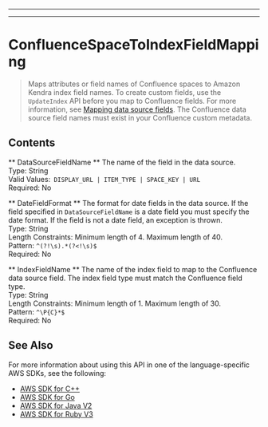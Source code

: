 --------

--------

# ConfluenceSpaceToIndexFieldMapping<a name="API_ConfluenceSpaceToIndexFieldMapping"></a>

>Maps attributes or field names of Confluence spaces to Amazon Kendra index field names\. To create custom fields, use the `UpdateIndex` API before you map to Confluence fields\. For more information, see [Mapping data source fields](https://docs.aws.amazon.com/kendra/latest/dg/field-mapping.html)\. The Confluence data source field names must exist in your Confluence custom metadata\.

## Contents<a name="API_ConfluenceSpaceToIndexFieldMapping_Contents"></a>

 ** DataSourceFieldName **   <a name="Kendra-Type-ConfluenceSpaceToIndexFieldMapping-DataSourceFieldName"></a>
The name of the field in the data source\.   
Type: String  
Valid Values:` DISPLAY_URL | ITEM_TYPE | SPACE_KEY | URL`   
Required: No

 ** DateFieldFormat **   <a name="Kendra-Type-ConfluenceSpaceToIndexFieldMapping-DateFieldFormat"></a>
The format for date fields in the data source\. If the field specified in `DataSourceFieldName` is a date field you must specify the date format\. If the field is not a date field, an exception is thrown\.  
Type: String  
Length Constraints: Minimum length of 4\. Maximum length of 40\.  
Pattern: `^(?!\s).*(?<!\s)$`   
Required: No

 ** IndexFieldName **   <a name="Kendra-Type-ConfluenceSpaceToIndexFieldMapping-IndexFieldName"></a>
The name of the index field to map to the Confluence data source field\. The index field type must match the Confluence field type\.  
Type: String  
Length Constraints: Minimum length of 1\. Maximum length of 30\.  
Pattern: `^\P{C}*$`   
Required: No

## See Also<a name="API_ConfluenceSpaceToIndexFieldMapping_SeeAlso"></a>

For more information about using this API in one of the language\-specific AWS SDKs, see the following:
+  [AWS SDK for C\+\+](https://docs.aws.amazon.com/goto/SdkForCpp/kendra-2019-02-03/ConfluenceSpaceToIndexFieldMapping) 
+  [AWS SDK for Go](https://docs.aws.amazon.com/goto/SdkForGoV1/kendra-2019-02-03/ConfluenceSpaceToIndexFieldMapping) 
+  [AWS SDK for Java V2](https://docs.aws.amazon.com/goto/SdkForJavaV2/kendra-2019-02-03/ConfluenceSpaceToIndexFieldMapping) 
+  [AWS SDK for Ruby V3](https://docs.aws.amazon.com/goto/SdkForRubyV3/kendra-2019-02-03/ConfluenceSpaceToIndexFieldMapping) 